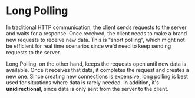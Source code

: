 # Long Polling

In traditional HTTP communication, the client sends requests to the server and waits for a response. Once received, the client needs to make a brand new requests to receive new data. This is "short polling", which might not be efficient for real time scenarios since we'd need to keep sending requests to the server.

Long Polling, on the other hand, keeps the requests open until new data is available. Once it receives that data, it completes the request and creates a new one. Since creating new connections is expensive, long polling is best used for situations where data is rarely needed. In addition, it's **unidirectional**, since data is only sent from the server to the client.
